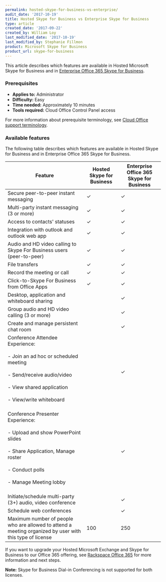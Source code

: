 ```yaml
---
permalink: hosted-skype-for-business-vs-enterprise/
audit_date: '2017-10-19'
title: Hosted Skype for Business vs Enterprise Skype for Business
type: article
created_date: '2017-09-22'
created_by: William Loy
last_modified_date: '2017-10-19'
last_modified_by: Stephanie Fillmon
product: Microsoft Skype for Business
product_url: skype-for-business
---
```


This article describes which features are available in Hosted Microsoft Skype for Business and in 
[Enterprise Office 365 Skype for Business](https://www.rackspace.com/office-365/pick-your-plan).

### Prerequisites

- **Applies to:** Administrator
- **Difficulty:** Easy
- **Time needed:** Approximately 10 minutes
- **Tools required:** Cloud Office Control Panel access

For more information about prerequisite terminology, see [Cloud Office support terminology](/support/how-to/cloud-office-support-terminology/).

### Available features

The following table describes which features are available in Hosted Skype for Business and in Enterprise Office 365 Skype for Business.

|Feature |Hosted Skype for Business| Enterprise Office 365 Skype for Business|
|---|---|---|
|Secure peer-to-peer instant messaging |&#10003;|&#10003;
|Multi-party instant messaging (3 or more)|&#10003;|&#10003;
|Access to contacts' statuses|&#10003;|&#10003;
|Integration with outlook and outlook web app|&#10003;|&#10003;
|Audio and HD video calling to Skype For Business users (peer-to-peer)|&#10003;|&#10003;
|File transfers|&#10003;|&#10003;
|Record the meeting or call|&#10003;|&#10003;
|Click-to-Skype For Business from Office Apps|&#10003;|&#10003;
|Desktop, application and whiteboard sharing| |&#10003;
|Group audio and HD video calling (3 or more)| |&#10003;
|Create and manage persistent chat room | |&#10003;
|Conference Attendee Experience:<br/><br/>                                       - Join an ad hoc or scheduled meeting<br/><br/>                                 - Send/receive audio/video<br/><br/>                                            - View shared application<br/><br/>                                             - View/write whiteboard<br/><br/>| | &#10003;
|Conference Presenter Experience:<br/><br/>                                      - Upload and show PowerPoint slides<br/><br/>                                   - Share Application, Manage roster<br/><br/>                                    - Conduct polls<br/><br/>                                                       - Manage Meeting lobby<br/><br/>| |&#10003;
|Initiate/schedule multi-party (3+) audio, video conference| | &#10003;
|Schedule web conferences| | &#10003;
|Maximum number of people who are allowed to attend a meeting organized by user with this type of license| 100 | 250 |

If you want to upgrade your Hosted Microsoft Exchange and Skype for Business to our Office 365 offering, see [Rackspace Office 365](/support/how-to/office-365) for more information and next steps.

**Note:** Skype for Business Dial-in Conferencing is not supported for both licenses.
